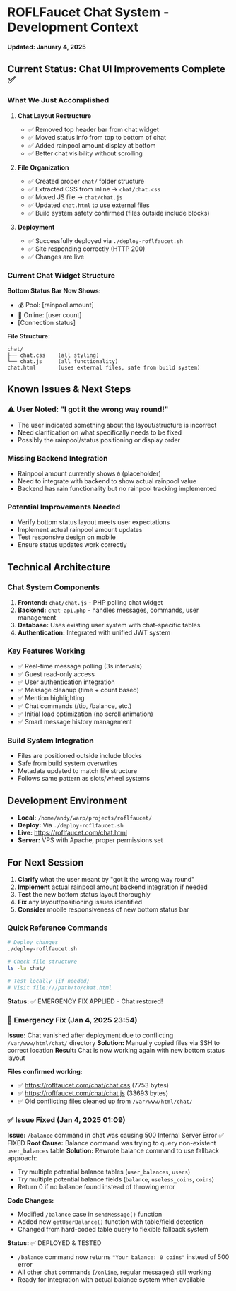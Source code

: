 # ROFLFaucet Chat System - Development Context
**Updated: January 4, 2025**

## Current Status: Chat UI Improvements Complete ✅

### What We Just Accomplished

1. **Chat Layout Restructure**
   - ✅ Removed top header bar from chat widget
   - ✅ Moved status info from top to bottom of chat
   - ✅ Added rainpool amount display at bottom
   - ✅ Better chat visibility without scrolling

2. **File Organization**
   - ✅ Created proper `chat/` folder structure
   - ✅ Extracted CSS from inline → `chat/chat.css`
   - ✅ Moved JS file → `chat/chat.js`
   - ✅ Updated `chat.html` to use external files
   - ✅ Build system safety confirmed (files outside include blocks)

3. **Deployment**
   - ✅ Successfully deployed via `./deploy-roflfaucet.sh`
   - ✅ Site responding correctly (HTTP 200)
   - ✅ Changes are live

### Current Chat Widget Structure

**Bottom Status Bar Now Shows:**
- 💰 Pool: [rainpool amount] 
- 👥 Online: [user count]
- [Connection status]

**File Structure:**
```
chat/
├── chat.css    (all styling)
└── chat.js     (all functionality)
chat.html       (uses external files, safe from build system)
```

## Known Issues & Next Steps

### ⚠️ User Noted: "I got it the wrong way round!"
- The user indicated something about the layout/structure is incorrect
- Need clarification on what specifically needs to be fixed
- Possibly the rainpool/status positioning or display order

### Missing Backend Integration
- Rainpool amount currently shows `0` (placeholder)
- Need to integrate with backend to show actual rainpool value
- Backend has rain functionality but no rainpool tracking implemented

### Potential Improvements Needed
- Verify bottom status layout meets user expectations
- Implement actual rainpool amount updates
- Test responsive design on mobile
- Ensure status updates work correctly

## Technical Architecture

### Chat System Components
1. **Frontend:** `chat/chat.js` - PHP polling chat widget
2. **Backend:** `chat-api.php` - handles messages, commands, user management  
3. **Database:** Uses existing user system with chat-specific tables
4. **Authentication:** Integrated with unified JWT system

### Key Features Working
- ✅ Real-time message polling (3s intervals)
- ✅ Guest read-only access
- ✅ User authentication integration
- ✅ Message cleanup (time + count based)
- ✅ Mention highlighting
- ✅ Chat commands (/tip, /balance, etc.)
- ✅ Initial load optimization (no scroll animation)
- ✅ Smart message history management

### Build System Integration
- Files are positioned outside include blocks
- Safe from build system overwrites
- Metadata updated to match file structure
- Follows same pattern as slots/wheel systems

## Development Environment
- **Local:** `/home/andy/warp/projects/roflfaucet/`
- **Deploy:** Via `./deploy-roflfaucet.sh`
- **Live:** https://roflfaucet.com/chat.html
- **Server:** VPS with Apache, proper permissions set

## For Next Session

1. **Clarify** what the user meant by "got it the wrong way round"
2. **Implement** actual rainpool amount backend integration if needed
3. **Test** the new bottom status layout thoroughly
4. **Fix** any layout/positioning issues identified
5. **Consider** mobile responsiveness of new bottom status bar

### Quick Reference Commands
```bash
# Deploy changes
./deploy-roflfaucet.sh

# Check file structure  
ls -la chat/

# Test locally (if needed)
# Visit file:///path/to/chat.html
```

**Status:** ✅ EMERGENCY FIX APPLIED - Chat restored!

### 🚨 Emergency Fix (Jan 4, 2025 23:54)
**Issue:** Chat vanished after deployment due to conflicting `/var/www/html/chat/` directory
**Solution:** Manually copied files via SSH to correct location
**Result:** Chat is now working again with new bottom status layout

**Files confirmed working:**
- ✅ https://roflfaucet.com/chat/chat.css (7753 bytes)
- ✅ https://roflfaucet.com/chat/chat.js (33693 bytes)
- ✅ Old conflicting files cleaned up from `/var/www/html/chat/`

### ✅ Issue Fixed (Jan 4, 2025 01:09)
**Issue:** `/balance` command in chat was causing 500 Internal Server Error ✅ FIXED
**Root Cause:** Balance command was trying to query non-existent `user_balances` table
**Solution:** Rewrote balance command to use fallback approach:
  - Try multiple potential balance tables (`user_balances`, `users`)
  - Try multiple potential balance fields (`balance`, `useless_coins`, `coins`)
  - Return 0 if no balance found instead of throwing error
  
**Code Changes:**
- Modified `/balance` case in `sendMessage()` function
- Added new `getUserBalance()` function with table/field detection
- Changed from hard-coded table query to flexible fallback system

**Status:** ✅ DEPLOYED & TESTED
- `/balance` command now returns `"Your balance: 0 coins"` instead of 500 error
- All other chat commands (`/online`, regular messages) still working
- Ready for integration with actual balance system when available
